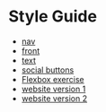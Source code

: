 Style Guide
=============

+ [nav](https://kevingallagher.github.io/style-guide/nav.html)
+ [front](https://kevingallagher.github.io/style-guide/front.html)
+ [text](https://kevingallagher.github.io/style-guide/text.html)
+ [social buttons](https://kevingallagher.github.io/style-guide/social.html)
+ [Flexbox exercise](https://kevingallagher.github.io/style-guide/flexboxexercise)
+ [website version 1](https://kevingallagher.github.io/style-guide/website.html)
+ [website version 2](https://kevingallagher.github.io/style-guide/website2.html)
